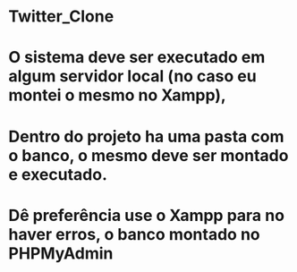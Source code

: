 # Twitter_Clone

# O sistema deve ser executado em algum servidor local (no caso eu montei o mesmo no Xampp), 
# Dentro do projeto ha uma pasta com o banco, o mesmo deve ser montado e executado. 

# Dê preferência use o Xampp para no haver erros, o banco montado no PHPMyAdmin

